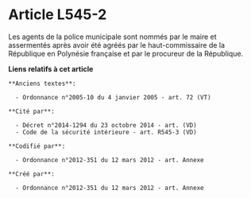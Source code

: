 # Article L545-2

Les agents de la police municipale sont nommés par le maire et assermentés après avoir été agréés par le haut-commissaire de
la République en Polynésie française et par le procureur de la République.

**Liens relatifs à cet article**

	**Anciens textes**:

	  - Ordonnance n°2005-10 du 4 janvier 2005 - art. 72 (VT)

	**Cité par**:

	  - Décret n°2014-1294 du 23 octobre 2014 - art. (VD)
	  - Code de la sécurité intérieure - art. R545-3 (VD)

	**Codifié par**:

	  - Ordonnance n°2012-351 du 12 mars 2012 - art. Annexe

	**Créé par**:

	  - Ordonnance n°2012-351 du 12 mars 2012 - art. Annexe
